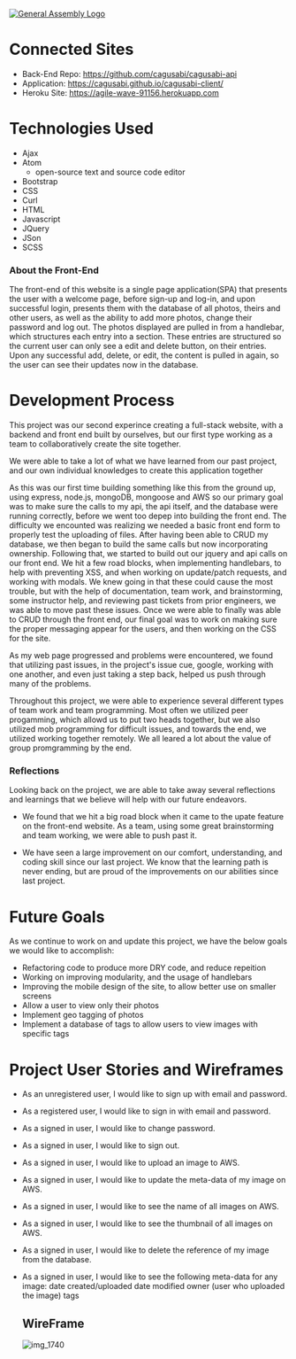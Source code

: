[![General Assembly Logo](https://camo.githubusercontent.com/1a91b05b8f4d44b5bbfb83abac2b0996d8e26c92/687474703a2f2f692e696d6775722e636f6d2f6b6538555354712e706e67)](https://generalassemb.ly/education/web-development-immersive)
# Connected Sites
- Back-End Repo: https://github.com/cagusabi/cagusabi-api
- Application: https://cagusabi.github.io/cagusabi-client/
- Heroku Site: https://agile-wave-91156.herokuapp.com

# Technologies Used
- Ajax
- Atom
  - open-source text and source code editor
- Bootstrap
- CSS
- Curl
- HTML
- Javascript
- JQuery
- JSon
- SCSS

### About the Front-End
  The front-end of this website is a single page application(SPA) that presents the user with a welcome page, before
  sign-up and log-in, and upon successful login, presents them with the database of all photos, theirs and other users, as well as the ability to add more photos, change their password and log out. The photos displayed are pulled in from a handlebar, which structures each entry into a section. These entries are structured so the current user can only see a edit and delete button, on their entries. Upon any successful add, delete, or edit, the content is pulled in again, so the user can see their updates now in the database.

# Development Process
  This project was our second experince creating a full-stack website, with a backend and front end built by ourselves, but our first type working as a team to collaboratively create the site together.

  We were able to take a lot of what we have learned from our past project, and our own individual knowledges to create this application together

  As this was our first time building something like this from the ground up, using express, node.js, mongoDB,  mongoose and AWS so our primary goal was to make sure the calls to my api, the api itself, and the database were running correctly, before we went too depep into building the front end. The difficulty we encounted was realizing we needed a basic front end form to properly test the uploading of files. After having been able to CRUD my database, we then began to build the same calls but now incorporating ownership. Following that, we started to build out our jquery and api calls on our front end. We hit a few road blocks, when implementing handlebars, to help with preventing XSS, and when working on update/patch requests, and working with modals. We knew going in
  that these could cause the most trouble, but with the help of documentation, team work, and brainstorming, some instructor help, and reviewing
  past tickets from prior engineers, we was able to move past these issues. Once we were able to finally was able to CRUD through the front end, our final goal was to work on making sure the proper messaging appear for the users, and then working on the CSS for the site.

  As my web page progressed and problems were encountered, we found that utilizing past issues, in the project's issue cue, google, working with one another, and even just taking a step back, helped us push through many of the problems.

  Throughout this project, we were able to experience several different types of team work and team programming. Most often we utilized peer progamming, which allowd us to put two heads together, but we also utilized mob programming for difficult issues, and towards the end, we utilized working together remotely. We all leared a lot about the value of group promgramming by the end.

### Reflections
  Looking back on the project, we are able to take away several reflections and learnings that we believe will help  with our future endeavors.

  - We found that we hit a big road block when it came to the upate feature on the front-end website. As a team, using some great brainstorming and team working, we were able to push past it.

  - We have seen a large improvement on our comfort, understanding, and coding skill since our last project. We know that the learning path is never ending, but are proud of the improvements on our abilities since last project.

 # Future Goals

  As we continue to work on and update this project, we have the below goals we would like to accomplish:

  - Refactoring code to produce more DRY code, and reduce repeition
  - Working on improving modularity, and the usage of handlebars
  - Improving the mobile design of the site, to allow better use on smaller screens
  - Allow a user to view only their photos
  - Implement geo tagging of photos
  - Implement a database of tags to allow users to view images with specific tags

# Project User Stories and Wireframes

- As an unregistered user, I would like to sign up with email and password.
- As a registered user, I would like to sign in with email and password.
- As a signed in user, I would like to change password.
- As a signed in user, I would like to sign out.
- As a signed in user, I would like to upload an image to AWS.
- As a signed in user, I would like to update the meta-data of my image on AWS.
- As a signed in user, I would like to see the name of all images on AWS.
- As a signed in user, I would like to see the thumbnail of all images on AWS.
- As a signed in user, I would like to delete the reference of my image from the database.
- As a signed in user, I would like to see the following meta-data for any    image:
  date created/uploaded
  date modified
  owner (user who uploaded the image)
  tags

  ## WireFrame
  ![img_1740](https://media.git.generalassemb.ly/user/20332/files/7a859c80-97f1-11e9-893d-9f07de86c6e7)
